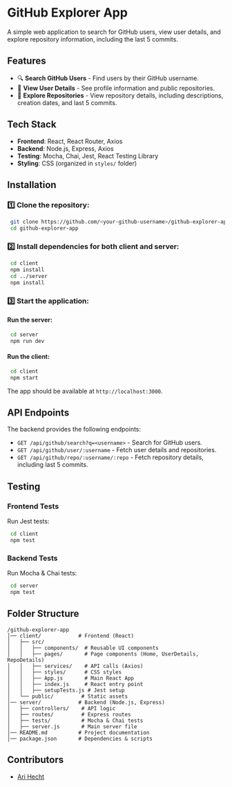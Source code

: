 # GitHub Explorer App

A simple web application to search for GitHub users, view user details, and explore repository information, including the last 5 commits.

## Features
- 🔍 **Search GitHub Users** - Find users by their GitHub username.
- 👤 **View User Details** - See profile information and public repositories.
- 📂 **Explore Repositories** - View repository details, including descriptions, creation dates, and last 5 commits.

## Tech Stack
- **Frontend**: React, React Router, Axios
- **Backend**: Node.js, Express, Axios
- **Testing**: Mocha, Chai, Jest, React Testing Library
- **Styling**: CSS (organized in `styles/` folder)

## Installation

### 1️⃣ Clone the repository:
```sh
 git clone https://github.com/<your-github-username>/github-explorer-app.git
 cd github-explorer-app
```

### 2️⃣ Install dependencies for both client and server:
```sh
 cd client
 npm install
 cd ../server
 npm install
```

### 3️⃣ Start the application:
#### Run the server:
```sh
 cd server
 npm run dev
```
#### Run the client:
```sh
 cd client
 npm start
```
The app should be available at `http://localhost:3000`.

## API Endpoints
The backend provides the following endpoints:
- `GET /api/github/search?q=<username>` - Search for GitHub users.
- `GET /api/github/user/:username` - Fetch user details and repositories.
- `GET /api/github/repo/:username/:repo` - Fetch repository details, including last 5 commits.

## Testing
### **Frontend Tests**
Run Jest tests:
```sh
 cd client
 npm test
```
### **Backend Tests**
Run Mocha & Chai tests:
```sh
 cd server
 npm test
```

## Folder Structure
```
/github-explorer-app
│── client/            # Frontend (React)
│   ├── src/
│   │   ├── components/  # Reusable UI components
│   │   ├── pages/       # Page components (Home, UserDetails, RepoDetails)
│   │   ├── services/    # API calls (Axios)
│   │   ├── styles/      # CSS styles
│   │   ├── App.js       # Main React App
│   │   ├── index.js     # React entry point
│   │   ├── setupTests.js # Jest setup
│   └── public/         # Static assets
│── server/            # Backend (Node.js, Express)
│   ├── controllers/    # API logic
│   ├── routes/         # Express routes
│   ├── tests/          # Mocha & Chai tests
│   ├── server.js       # Main server file
│── README.md          # Project documentation
│── package.json       # Dependencies & scripts
```

## Contributors
- [Ari Hecht](https://github.com/<Arihecht>)



